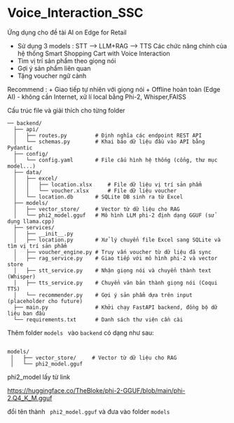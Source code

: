 # Voice_Interaction_SSC
Ứng dụng cho đề tài AI on Edge for Retail
+ Sử dụng 3 models : STT --> LLM+RAG --> TTS
Các chức năng chính của hệ thống Smart Shopping Cart with Voice Interaction
+ Tìm vị trí sản phẩm theo giọng nói 
+ Gợi ý sản phẩm liên quan
+ Tặng voucher ngữ cảnh

Recommend : 
         + Giao tiếp tự nhiên với giọng nói
         + Offline hoàn toàn (Edge AI) - không cần Internet, xử lí local bằng Phi-2, Whisper,FAISS

Cấu trúc file và giải thích cho từng folder
 ```
── backend/
   ├── api/
   │   ├── routes.py         # Định nghĩa các endpoint REST API
   │   └── schemas.py        # Khai báo dữ liệu đầu vào API bằng Pydantic
   ├── config/
   │   └── config.yaml       # File cấu hình hệ thống (cổng, thư mục model...)
   ├── data/
   │   ├── excel/
   │   │   ├── location.xlsx     # File dữ liệu vị trí sản phẩm
   │   │   └── voucher.xlsx      # File dữ liệu voucher
   │   └── location.db       # SQLite DB sinh ra từ Excel
   ├── models/
   │   ├── vector_store/     # Vector từ dữ liệu cho RAG
   │   └── phi2_model.gguf   # Mô hình LLM phi-2 định dạng GGUF (sử dụng llama.cpp)
   ├── services/
   │   ├── __init__.py
   │   ├── location.py       # Xử lý chuyển file Excel sang SQLite và tìm vị trí sản phẩm
   │   ├── voucher_engine.py # Truy vấn voucher từ dữ liệu đã sync
   │   ├── rag_service.py    # Giao tiếp với mô hình phi-2 và vector store
   │   ├── stt_service.py    # Nhận giọng nói và chuyển thành text (Whisper)   
   │   ├── tts_service.py    # Chuyển văn bản thành giọng nói (Coqui TTS)
   │   └── recommender.py    # Gợi ý sản phẩm dựa trên input (placeholder cho future)
   ├── main.py               # Khởi chạy FastAPI backend, đồng bộ dữ liệu ban đầu
   └── requirements.txt      # Danh sách thư viện cần cài

 ```
Thêm folder  ```models ``` vào  ```backend```
có dạng như sau: 
  ```

 models/
   │   ├── vector_store/     # Vector từ dữ liệu cho RAG
   │   └── phi2_model.gguf

   ```
phi2_model lấy từ link 

 https://huggingface.co/TheBloke/phi-2-GGUF/blob/main/phi-2.Q4_K_M.gguf

đổi tên thành    ``` phi2_model.gguf``` và đưa vào folder    ```models ```